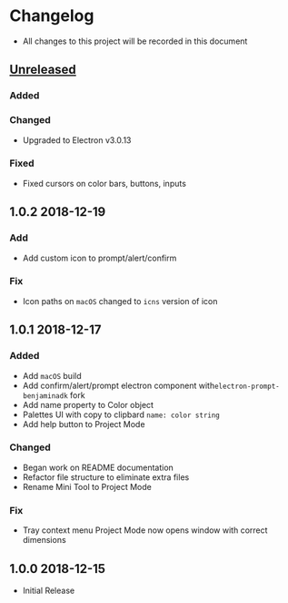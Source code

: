 # Changelog

- All changes to this project will be recorded in this document

## [Unreleased]

### Added

### Changed

- Upgraded to Electron v3.0.13

### Fixed

- Fixed cursors on color bars, buttons, inputs

## 1.0.2 2018-12-19

### Add

- Add custom icon to prompt/alert/confirm

### Fix

- Icon paths on `macOS` changed to `icns` version of icon

## 1.0.1 2018-12-17

### Added

- Add `macOS` build
- Add confirm/alert/prompt electron component with`electron-prompt-benjaminadk` fork
- Add name property to Color object
- Palettes UI with copy to clipbard `name: color string`
- Add help button to Project Mode

### Changed

- Began work on README documentation
- Refactor file structure to eliminate extra files
- Rename Mini Tool to Project Mode

### Fix

- Tray context menu Project Mode now opens window with correct dimensions

## 1.0.0 2018-12-15

- Initial Release

[unreleased]: https://github.com/benjaminadk/color-tool-remix/compare/v1.0.0...HEAD
[1.0.0]: https://github.com/benjaminadk/color-tool-remix/compare/v1.0.0...v1.0.1
